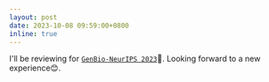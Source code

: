 ```yaml
---
layout: post
date: 2023-10-08 09:59:00+0800
inline: true
---
```


I'll be reviewing for [`GenBio-NeurIPS 2023`](https://genbio-workshop.github.io/)🎊. Looking forward to a new experience😊.